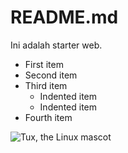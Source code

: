 # README.md

Ini adalah starter web.

- First item
- Second item
- Third item
    - Indented item
    - Indented item
- Fourth item

![Tux, the Linux mascot](/assets/images/tux.png)

